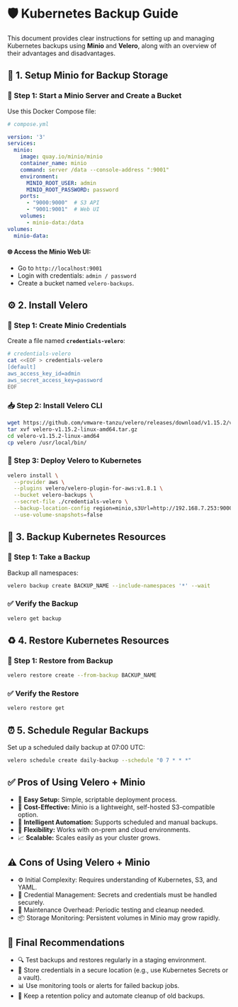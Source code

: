 # 🛡️ Kubernetes Backup Guide

This document provides clear instructions for setting up and managing Kubernetes backups using **Minio** and **Velero**, along with an overview of their advantages and disadvantages.

## 🚀 1. Setup Minio for Backup Storage

### 📁 Step 1: Start a Minio Server and Create a Bucket

Use this Docker Compose file:

```yaml
# compose.yml

version: '3'
services:
  minio:
    image: quay.io/minio/minio
    container_name: minio
    command: server /data --console-address ":9001"
    environment:
      MINIO_ROOT_USER: admin
      MINIO_ROOT_PASSWORD: password
    ports:
      - "9000:9000"  # S3 API
      - "9001:9001"  # Web UI
    volumes:
      - minio-data:/data
volumes:
  minio-data:
```

#### 🌐 Access the Minio Web UI:

- Go to `http://localhost:9001`
- Login with credentials: `admin / password`
- Create a bucket named `velero-backups`.

## ⚙️ 2. Install Velero

### 🔑 Step 1: Create Minio Credentials

Create a file named **`credentials-velero`**:

```bash
# credentials-velero
cat <<EOF > credentials-velero
[default]
aws_access_key_id=admin
aws_secret_access_key=password
EOF
```

### 📥 Step 2: Install Velero CLI

```bash
wget https://github.com/vmware-tanzu/velero/releases/download/v1.15.2/velero-v1.15.2-linux-amd64.tar.gz
tar xvf velero-v1.15.2-linux-amd64.tar.gz
cd velero-v1.15.2-linux-amd64
cp velero /usr/local/bin/
```

### 🚢 Step 3: Deploy Velero to Kubernetes

```bash
velero install \
  --provider aws \
  --plugins velero/velero-plugin-for-aws:v1.8.1 \
  --bucket velero-backups \
  --secret-file ./credentials-velero \
  --backup-location-config region=minio,s3Url=http://192.168.7.253:9000,s3ForcePathStyle="true" \
  --use-volume-snapshots=false
```


## 💾 3. Backup Kubernetes Resources

### 📸 Step 1: Take a Backup

Backup all namespaces:

```bash
velero backup create BACKUP_NAME --include-namespaces '*' --wait
```

### ✅ Verify the Backup

```bash
velero get backup
```

## ♻️ 4. Restore Kubernetes Resources

### 🔁 Step 1: Restore from Backup

```bash
velero restore create --from-backup BACKUP_NAME
```

### ✅ Verify the Restore

```bash
velero restore get
```

## ⏰ 5. Schedule Regular Backups

Set up a scheduled daily backup at 07:00 UTC:

```bash
velero schedule create daily-backup --schedule "0 7 * * *"
```

## ✅ Pros of Using Velero + Minio

- 🧩 **Easy Setup:** Simple, scriptable deployment process.
- 💸 **Cost-Effective:** Minio is a lightweight, self-hosted S3-compatible option.
- 🧠 **Intelligent Automation:** Supports scheduled and manual backups.
- 🔀 **Flexibility:** Works with on-prem and cloud environments.
- 📈 **Scalable:** Scales easily as your cluster grows.

## ⚠️ Cons of Using Velero + Minio

- ⚙️ Initial Complexity: Requires understanding of Kubernetes, S3, and YAML.
- 🔐 Credential Management: Secrets and credentials must be handled securely.
- 🧹 Maintenance Overhead: Periodic testing and cleanup needed.
- 📦 Storage Monitoring: Persistent volumes in Minio may grow rapidly.

## 📝 Final Recommendations

- 🔍 Test backups and restores regularly in a staging environment.
- 🔐 Store credentials in a secure location (e.g., use Kubernetes Secrets or a vault).
- 📊 Use monitoring tools or alerts for failed backup jobs.
- 📅 Keep a retention policy and automate cleanup of old backups.